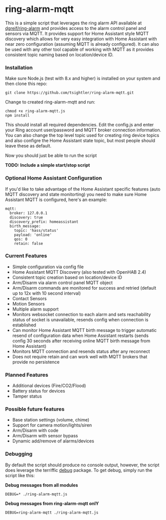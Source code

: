# ring-alarm-mqtt
This is a simple script that leverages the ring alarm API available at [dgreif/ring-alarm](https://github.com/dgreif/ring-alarm) and provides access to the alarm control panel and sensors via MQTT.  It provides support for Home Assistant style MQTT discovery which allows for very easy integration with Home Assistant with near zero configuration (assuming MQTT is already configured).  It can also be used with any other tool capable of working with MQTT as it provides consistent topic naming based on location/device ID.

### Installation
Make sure Node.js (test with 8.x and higher) is installed on your system and then clone this repo:

`git clone https://github.com/tsightler/ring-alarm-mqtt.git`

Change to created ring-alarm-mqtt and run:

```
chmod +x ring-alarm-mqtt.js
npm install
```

This should install all required dependencies.  Edit the config.js and enter your Ring account user/password and MQTT broker connection information.  You can also change the top level topic used for creating ring device topics and also configre the Home Assistant state topic, but most people should leave these as default.

Now you should just be able to run the script

**TODO: Include a simple start/stop script**

### Optional Home Assistant Configuration
If you'd like to take advantage of the Home Assistant specific features (auto MQTT discovery and state monitorting) you need to make sure Home Assistant MQTT is configured, here's an example:
```
mqtt:
  broker: 127.0.0.1
  discovery: true
  discovery_prefix: homeassistant
  birth_message:
    topic: 'hass/status'
    payload: 'online'
    qos: 0
    retain: false
```

### Current Features
- Simple configuration via config file
- Home Assistant MQTT Discovery (also tested with OpenHAB 2.4)
- Consistent topic creation based on location/device ID
- Arm/Disarm via alarm control panel MQTT object
- Arm/Disarm commands are monitored for success and retried (default up to 12x with 10 second interval)
- Contact Sensors
- Motion Sensors
- Multiple alarm support
- Monitors websocket connection to each alarm and sets reachability status of socket is unavailable, resends config when connection is established
- Can monitor Home Assistant MQTT birth message to trigger automatic resend of configuration data when Home Assistant restarts (sends config 30 seconds after receiving online MQTT birth message from Home Assistant)
- Monitors MQTT connection and resends status after any reconnect
- Does not require retain and can work well with MQTT brokers that provide no persistence

### Planned Features
- Additional devices (Fire/CO2/Flood)
- Battery status for devices
- Tamper status

### Possible future features
- Base station settings (volume, chime)
- Support for camera motion/lights/siren
- Arm/Disarm with code
- Arm/Disarm with sensor bypass
- Dynamic add/remove of alarms/devices

### Debugging
By default the script should produce no console output, however, the script does leverage the terriffic [debug](https://www.npmjs.com/package/debug) package.  To get debug, simply run the script like this:

**Debug messages from all modules**
```
DEBUG=* ./ring-alarm-mqtt.js
````

**Debug messages from ring-alarm-mqtt onlY**
```
DEBUG=ring-alarm-mqtt ./ring-alarm-mqtt.js
```
